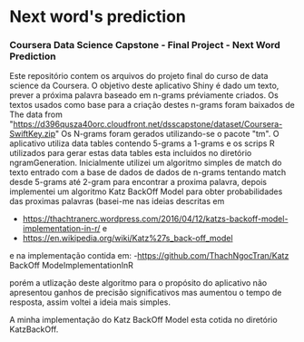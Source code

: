 # Next word's prediction
### Coursera  Data Science Capstone - Final Project - Next Word Prediction

Este repositório contem os arquivos do projeto final do curso de data science da Coursera.
O objetivo deste aplicativo Shiny é dado um texto, prever a próxima palavra baseado em n-grams préviamente criados.
Os textos usados como base para a criação destes n-grams foram baixados de The data from "https://d396qusza40orc.cloudfront.net/dsscapstone/dataset/Coursera-SwiftKey.zip"
Os N-grams foram gerados  utilizando-se o pacote "tm".
O  aplicativo utiliza data tables contendo 5-grams a 1-grams e os scrips R utilizados para gerar estas data tables esta incluidos no diretório ngramGeneration.
Inicialmente utilizei um algoritmo simples de match do texto entrado com a base de dados de dados de n-grams  tentando match desde 5-grams até 2-gram para encontrar a proxima palavra, depois  implementei um algoritmo Katz BackOff Model para obter probabilidades das proximas palavras  (basei-me nas ideias descritas em 
- https://thachtranerc.wordpress.com/2016/04/12/katzs-backoff-model-implementation-in-r/ e 
- https://en.wikipedia.org/wiki/Katz%27s_back-off_model

e na implementação contida em:
-https://github.com/ThachNgocTran/Katz BackOff ModeImplementationInR

porém a utlização deste algoritmo para o propósito do aplicativo não apresentou ganhos de precisão  significativos  mas aumentou o tempo de resposta, assim voltei a ideia mais simples.

A minha implementação do Katz BackOff Model esta cotida no diretório KatzBackOff.

